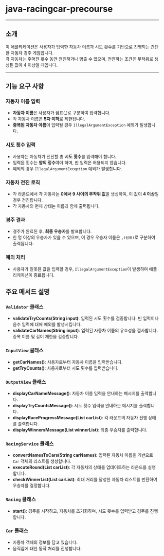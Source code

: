 # java-racingcar-precourse

---

## 소개
이 애플리케이션은 사용자가 입력한 자동차 이름과 시도 횟수를 기반으로 진행되는 간단한 자동차 경주 게임입니다.   
각 자동차는 주어진 횟수 동안 전진하거나 멈출 수 있으며, 전진하는 조건은 무작위로 생성된 값이 4 이상일 때입니다.

---

## 기능 요구 사항

### 자동차 이름 입력
- **자동차 이름**은 사용자가 쉼표(,)로 구분하여 입력합니다.
- 각 자동차 이름은 **5자 이하**로 제한됩니다.
- **중복된 자동차 이름**이 입력될 경우 `IllegalArgumentException` 예외가 발생합니다.

### 시도 횟수 입력
- 사용자는 자동차가 전진할 총 **시도 횟수**를 입력해야 합니다.
- 입력된 횟수는 **양의 정수**여야 하며, 빈 입력은 허용되지 않습니다.
- 예외의 경우 `IllegalArgumentException` 예외가 발생합니다.

### 자동차 전진 로직
- 각 라운드에서 각 자동차는 **0에서 9 사이의 무작위 값**을 생성하여, 이 값이 **4 이상**일 경우 전진합니다.
- 각 자동차의 현재 상태는 이름과 함께 출력됩니다.

### 경주 결과
- 경주가 완료된 후, **최종 우승자**를 발표합니다.
- 한 명 이상의 우승자가 있을 수 있으며, 이 경우 우승자 이름은 `,(쉼표)`로 구분하여 출력됩니다.

### 예외 처리
- 사용자가 잘못된 값을 입력할 경우, `IllegalArgumentException`이 발생하여 애플리케이션이 종료됩니다.

## 주요 메서드 설명

### `Validator` 클래스
- **validateTryCounts(String input)**: 입력된 시도 횟수를 검증합니다. 빈 입력이나 음수 입력에 대해 예외를 발생시킵니다.
- **validateCarNames(String input)**: 입력된 자동차 이름의 유효성을 검사합니다. 중복 이름 및 길이 제한을 검증합니다.

### `InputView` 클래스
- **getCarNames()**: 사용자로부터 자동차 이름을 입력받습니다.
- **getTryCounts()**: 사용자로부터 시도 횟수를 입력받습니다.

### `OutputView` 클래스
- **displayCarNameMessage()**: 자동차 이름 입력을 안내하는 메시지를 출력합니다.
- **displayTryCountsMessage()**: 시도 횟수 입력을 안내하는 메시지를 출력합니다.
- **displayRaceProgressMessage(List<Car> carList)**: 각 라운드의 자동차 진행 상태를 출력합니다.
- **displayWinnersMessage(List<Car> winnerList)**: 최종 우승자를 출력합니다.

### `RacingService` 클래스
- **convertNamesToCars(String carNames)**: 입력된 자동차 이름을 기반으로 `Car` 객체의 리스트를 생성합니다.
- **executeRound(List<Car> carList)**: 각 자동차의 상태를 업데이트하는 라운드를 실행합니다.
- **checkWinnerList(List<Car> carList)**: 최대 거리를 달성한 자동차 리스트를 반환하여 우승자를 결정합니다.

### `Racing` 클래스
- **start()**: 경주를 시작하고, 자동차를 초기화하며, 시도 횟수를 입력받고 경주를 진행합니다.

### `Car` 클래스
- 자동차 객체의 정보를 담고 있습니다.
- 움직임에 대한 동작 처리를 진행합니다.

